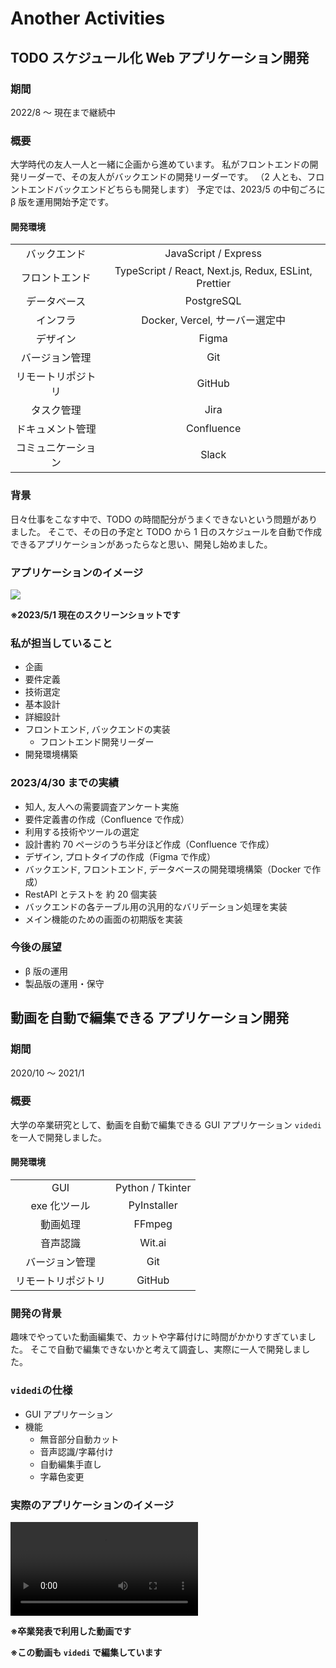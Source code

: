 # Another Activities

## TODO スケジュール化 Web アプリケーション開発

### 期間

2022/8 〜 現在まで継続中

### 概要

大学時代の友人一人と一緒に企画から進めています。
私がフロントエンドの開発リーダーで、その友人がバックエンドの開発リーダーです。
（2 人とも、フロントエンドバックエンドどちらも開発します）
予定では、2023/5 の中旬ごろに β 版を運用開始予定です。

#### 開発環境

|                    |                                                      |
| :----------------: | :--------------------------------------------------: |
|    バックエンド    |                 JavaScript / Express                 |
|   フロントエンド   | TypeScript / React, Next.js, Redux, ESLint, Prettier |
|    データベース    |                      PostgreSQL                      |
|      インフラ      |            Docker, Vercel, サーバー選定中            |
|      デザイン      |                        Figma                         |
|   バージョン管理   |                         Git                          |
| リモートリポジトリ |                        GitHub                        |
|     タスク管理     |                         Jira                         |
|  ドキュメント管理  |                      Confluence                      |
| コミュニケーション |                        Slack                         |

### 背景

日々仕事をこなす中で、TODO の時間配分がうまくできないという問題がありました。
そこで、その日の予定と TODO から 1 日のスケジュールを自動で作成できるアプリケーションがあったらなと思い、開発し始めました。

### アプリケーションのイメージ

<img src='daydule_image.png'>

**※2023/5/1 現在のスクリーンショットです**

### 私が担当していること

- 企画
- 要件定義
- 技術選定
- 基本設計
- 詳細設計
- フロントエンド, バックエンドの実装
  - フロントエンド開発リーダー
- 開発環境構築

### 2023/4/30 までの実績

- 知人, 友人への需要調査アンケート実施
- 要件定義書の作成（Confluence で作成）
- 利用する技術やツールの選定
- 設計書約 70 ページのうち半分ほど作成（Confluence で作成）
- デザイン, プロトタイプの作成（Figma で作成）
- バックエンド, フロントエンド, データベースの開発環境構築（Docker で作成）
- RestAPI とテストを 約 20 個実装
- バックエンドの各テーブル用の汎用的なバリデーション処理を実装
- メイン機能のための画面の初期版を実装

### 今後の展望

- β 版の運用
- 製品版の運用・保守

## 動画を自動で編集できる アプリケーション開発

### 期間

2020/10 〜 2021/1

### 概要

大学の卒業研究として、動画を自動で編集できる GUI アプリケーション `videdi` を一人で開発しました。

#### 開発環境

|                    |                  |
| :----------------: | :--------------: |
|        GUI         | Python / Tkinter |
|    exe 化ツール    |   PyInstaller    |
|      動画処理      |      FFmpeg      |
|      音声認識      |      Wit.ai      |
|   バージョン管理   |       Git        |
| リモートリポジトリ |      GitHub      |

### 開発の背景

趣味でやっていた動画編集で、カットや字幕付けに時間がかかりすぎていました。
そこで自動で編集できないかと考えて調査し、実際に一人で開発しました。

### `videdi`の仕様

- GUI アプリケーション
- 機能
  - 無音部分自動カット
  - 音声認識/字幕付け
  - 自動編集手直し
  - 字幕色変更

### 実際のアプリケーションのイメージ

<video src='発表(概要)_jumpcut_subtitle.mp4' controls></video>

**※卒業発表で利用した動画です**

**※この動画も `videdi` で編集しています**
